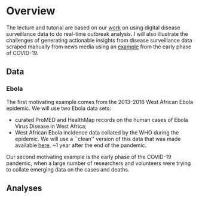 # Overview
The lecture and tutorial are based on our [work](https://doi.org/10.1038/s41746-021-00442-3) on using digital
disease surveillance data to do real-time outbreak analysis. I will
also illustrate the challenges of generating actionable insights from
disease surveillance data scraped manually from news media using an
[example](https://doi.org/10.12688/wellcomeopenres.15805.3) from the early phase of COVID-19.

## Data 
### Ebola

The first motivating example comes from the 2013–2016 West African
Ebola epidemic. We will use two Ebola data sets:
- curated ProMED and HealthMap records on the human cases of Ebola
   Virus Disease in West Africa;
- West African Ebola incidence data collated by the WHO during the
  epidemic. We will use a ``clean'' version of this data that was made
  available [here](https://doi.org/10.1098%2Frstb.2016.0308), ~1 year
  after the end of the pandemic.

Our second motivating example is the early phase of the COVID-19
pandemic, when a large number of researchers and volunteers were
trying to collate emerging data on the cases and deaths. 


## Analyses

